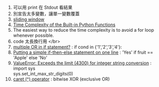 1. 可以用 print 在 Stdout 看結果</br>
2. 別宣告太多變數，讓單一變數覆蓋</br>
3. [sliding window](https://www.geeksforgeeks.org/window-sliding-technique/)</br>
4. [Time Complexity of the Built-in Python Functions](https://medium.com/@nedspnt/how-to-make-your-code-run-faster-time-complexity-of-the-built-in-python-functions-38a415008fa2)</br>
5. The easiest way to reduce the time complexity is to avoid a for loop whenever possible.</br>
6. code 太長換行用 \</br>
7. [multiple OR in if statement?](https://stackoverflow.com/questions/17615020/what-is-the-best-approach-in-python-multiple-or-or-in-in-if-statement) : if cond in {'1','2','3','4'}:
8. [Putting a simple if-then-else statement on one line](https://stackoverflow.com/questions/2802726/putting-a-simple-if-then-else-statement-on-one-line) : 'Yes' if fruit == 'Apple' else 'No'</br>
9. [ValueError: Exceeds the limit (4300) for integer string conversion](https://stackoverflow.com/questions/73693104/valueerror-exceeds-the-limit-4300-for-integer-string-conversion) :</br>
   import sys</br>
   sys.set_int_max_str_digits(0)</br>
10. [caret (^) operator](https://stackoverflow.com/questions/2451386/what-does-the-caret-operator-do) : bitwise XOR (exclusive OR)</br>
